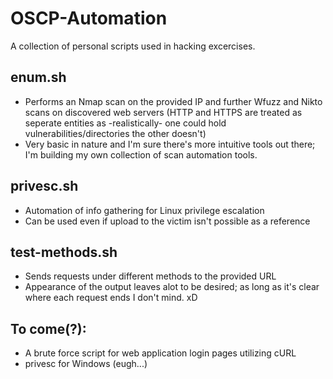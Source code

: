 # OSCP-Automation
A collection of personal scripts used in hacking excercises.

## enum.sh
* Performs an Nmap scan on the provided IP and further Wfuzz and Nikto scans on discovered web servers (HTTP and HTTPS are treated as seperate entities as -realistically- one could hold vulnerabilities/directories the other doesn't)
* Very basic in nature and I'm sure there's more intuitive tools out there; I'm building my own collection of scan automation tools.

## privesc.sh
* Automation of info gathering for Linux privilege escalation
* Can be used even if upload to the victim isn't possible as a reference

## test-methods.sh
* Sends requests under different methods to the provided URL
* Appearance of the output leaves alot to be desired; as long as it's clear where each request ends I don't mind. xD

## To come(?):
* A brute force script for web application login pages utilizing cURL
* privesc for Windows (eugh...)
